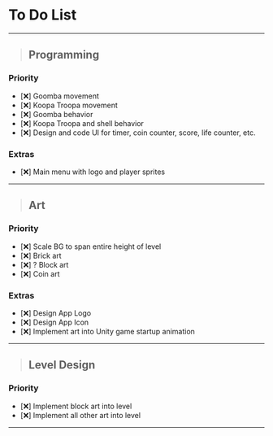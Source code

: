 # To Do List

***

> ## Programming

### Priority

- [❌️] Goomba movement
- [❌️] Koopa Troopa movement
- [❌️] Goomba behavior
- [❌️] Koopa Troopa and shell behavior
- [❌️] Design and code UI for timer, coin counter, score, life counter, etc. 

### Extras

- [❌️] Main menu with logo and player sprites

***

> ## Art

### Priority

- [❌️] Scale BG to span entire height of level
- [❌️] Brick art
- [❌️] ? Block art
- [❌️] Coin art

### Extras

- [❌️] Design App Logo
- [❌️] Design App Icon
- [❌️] Implement art into Unity game startup animation

***

> ## Level Design

### Priority

- [❌️] Implement block art into level
- [❌️] Implement all other art into level

***